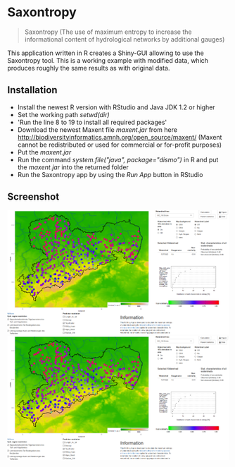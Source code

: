 # Saxontropy
>Saxontropy (The use of maximum entropy to increase the informational content of hydrological networks by additional gauges)

This application written in R creates a Shiny-GUI allowing to use the Saxontropy tool.
This is a working example with modified data, which produces roughly the same results as with original data.

## Installation
- Install the newest R version with RStudio and Java JDK 1.2 or higher
- Set the working path *setwd(dir)*
- 'Run the line 8 to 19 to install all required packages'
- Download the newest Maxent file *maxent.jar* from here http://biodiversityinformatics.amnh.org/open_source/maxent/ (Maxent cannot be redistributed or used for commercial or for-profit purposes)
- Put the *maxent.jar*
- Run the command *system.file("java", package="dismo")* in R and put the *maxent.jar* into the returned folder
- Run the Saxontropy app by using the *Run App* button in RStudio

## Screenshot
![Alt text](/Screenshot1.png?raw=true "Optional Title")
![Alt text](/Screenshot1.png?raw=true "Optional Title")
